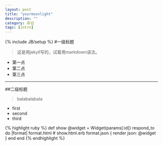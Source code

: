 ```yaml
---
layout: post
title: "yourmoonlight"
description: ""
category: 杂记
tags: [intro]
---
```

{% include JB/setup %}
#一级标题
>这是用jekyll写的，试着用markdown语法。
* 第一点
* 第二点
* 第三点

***

##二级标题
>balabalabala
- first
- second
- third


{% highlight ruby %}
def show
  @widget = Widget(params[:id])
  respond_to do |format|
    format.html # show.html.erb
    format.json { render json: @widget }
  end
end
{% endhighlight %}

